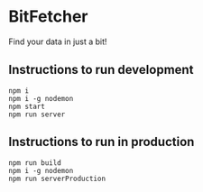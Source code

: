 # BitFetcher
Find your data in just a bit!

## Instructions to run development
```
npm i
npm i -g nodemon
npm start
npm run server
```

## Instructions to run in production
```
npm run build
npm i -g nodemon
npm run serverProduction
```
